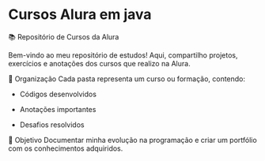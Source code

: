 # Cursos Alura em java
📚 Repositório de Cursos da Alura

Bem-vindo ao meu repositório de estudos! Aqui, compartilho projetos, exercícios e anotações dos cursos que realizo na Alura.

📂 Organização
Cada pasta representa um curso ou formação, contendo:

- Códigos desenvolvidos

- Anotações importantes

- Desafios resolvidos

🎯 Objetivo
Documentar minha evolução na programação e criar um portfólio com os conhecimentos adquiridos.
